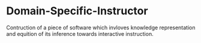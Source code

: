 # Domain-Specific-Instructor
Contruction of a piece of software which invloves knowledge representation and equition of its inference towards interactive instruction.
